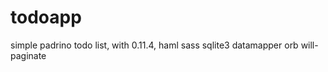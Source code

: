 todoapp
=======

simple padrino todo list, with 0.11.4, haml sass sqlite3 datamapper orb will-paginate
